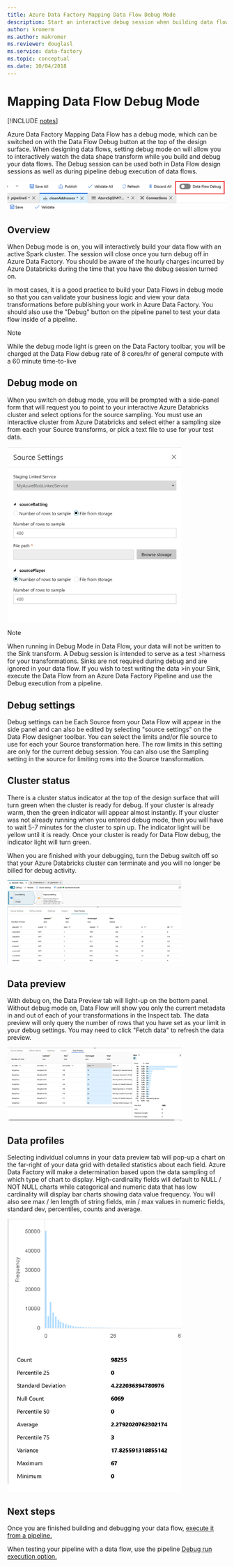 ```yaml
---
title: Azure Data Factory Mapping Data Flow Debug Mode
description: Start an interactive debug session when building data flows
author: kromerm
ms.author: makromer
ms.reviewer: douglasl
ms.service: data-factory
ms.topic: conceptual
ms.date: 10/04/2018
---
```


# Mapping Data Flow Debug Mode

[!INCLUDE [notes](../../includes/data-factory-data-flow-preview.md)]

Azure Data Factory Mapping Data Flow has a debug mode, which can be switched on with the Data Flow Debug button at the top of the design surface. When designing data flows, setting debug mode on will allow you to interactively watch the data shape transform while you build and debug your data flows. The Debug session can be used both in Data Flow design sessions as well as during pipeline debug execution of data flows.

![Debug button](media/data-flow/debugbutton.png "Debug button")

## Overview
When Debug mode is on, you will interactively build your data flow with an active Spark cluster. The session will close once you turn debug off in Azure Data Factory. You should be aware of the hourly charges incurred by Azure Databricks during the time that you have the debug session turned on.

In most cases, it is a good practice to build your Data Flows in debug mode so that you can validate your business logic and view your data transformations before publishing your work in Azure Data Factory. You should also use the "Debug" button on the pipeline panel to test your data flow inside of a pipeline.

> [!NOTE]
> While the debug mode light is green on the Data Factory toolbar, you will be charged at the Data Flow debug rate of 8 cores/hr of general compute with a 60 minute time-to-live 

## Debug mode on
When you switch on debug mode, you will be prompted with a side-panel form that will request you to point to your interactive Azure Databricks cluster and select options for the source sampling. You must use an interactive cluster from Azure Databricks and select either a sampling size from each your Source transforms, or pick a text file to use for your test data.

<img src="media/data-flow/upload.png" width="400">

> [!NOTE]
>When running in Debug Mode in Data Flow, your data will not be written to the Sink transform. A Debug session is intended to serve as a test >harness for your transformations. Sinks are not required during debug and are ignored in your data flow. If you wish to test writing the data >in your Sink, execute the Data Flow from an Azure Data Factory Pipeline and use the Debug execution from a pipeline.

## Debug settings
Debug settings can be Each Source from your Data Flow will appear in the side panel and can also be edited by selecting "source settings" on the Data Flow designer toolbar. You can select the limits and/or file source to use for each your Source transformation here. The row limits in this setting are only for the current debug session. You can also use the Sampling setting in the source for limiting rows into the Source transformation.

## Cluster status
There is a cluster status indicator at the top of the design surface that will turn green when the cluster is ready for debug. If your cluster is already warm, then the green indicator will appear almost instantly. If your cluster was not already running when you entered debug mode, then you will have to wait 5-7 minutes for the cluster to spin up. The indicator light will be yellow until it is ready. Once your cluster is ready for Data Flow debug, the indicator light will turn green.

When you are finished with your debugging, turn the Debug switch off so that your Azure Databricks cluster can terminate and you will no longer be billed for debug activity.

<img src="media/data-flow/datapreview.png" width="400">

## Data preview
With debug on, the Data Preview tab will light-up on the bottom panel. Without debug mode on, Data Flow will show you only the current metadata in and out of each of your transformations in the Inspect tab. The data preview will only query the number of rows that you have set as your limit in your debug settings. You may need to click "Fetch data" to refresh the data preview.

<img src="media/data-flow/stats.png" width="400">

## Data profiles
Selecting individual columns in your data preview tab will pop-up a chart on the far-right of your data grid with detailed statistics about each field. Azure Data Factory will make a determination based upon the data sampling of which type of chart to display. High-cardinality fields will default to NULL / NOT NULL charts while categorical and numeric data that has low cardinality will display bar charts showing data value frequency. You will also see max / len length of string fields, min / max values in numeric fields, standard dev, percentiles, counts and average. 

<img src="media/data-flow/chart.png" width="400">

## Next steps

Once you are finished building and debugging your data flow, [execute it from a pipeline.](control-flow-execute-data-flow-activity.md)

When testing your pipeline with a data flow, use the pipeline [Debug run execution option.](iterative-development-debugging.md)
